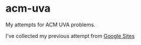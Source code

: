# acm-uva
My attempts for ACM UVA problems.

I've collected my previous attempt from [Google Sites](https://sites.google.com/site/zorionk/prog/acm/problems/)
